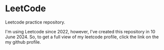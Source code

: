 # LeetCode
Leetcode practice repository.

I'm using Leetcode since 2022, however, I've created this repository in 10 June 2024. So, to get a full view of my leetcode profile, click the link on the my github profile.
